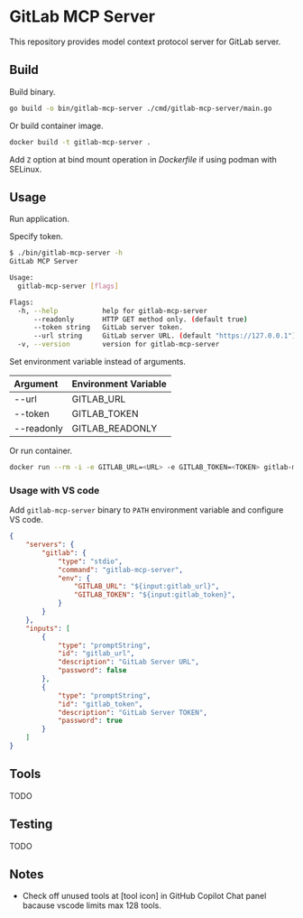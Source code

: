 # GitLab MCP Server

This repository provides model context protocol server for GitLab server.

## Build

Build binary.

```sh
go build -o bin/gitlab-mcp-server ./cmd/gitlab-mcp-server/main.go
```

Or build container image.

```sh
docker build -t gitlab-mcp-server .
```

Add `Z` option at bind mount operation in *Dockerfile* if using podman with SELinux.

## Usage

Run application.

Specify token.

```sh
$ ./bin/gitlab-mcp-server -h
GitLab MCP Server

Usage:
  gitlab-mcp-server [flags]

Flags:
  -h, --help           help for gitlab-mcp-server
      --readonly       HTTP GET method only. (default true)
      --token string   GitLab server token.
      --url string     GitLab server URL. (default "https://127.0.0.1")
  -v, --version        version for gitlab-mcp-server
```

Set environment variable instead of arguments.

| Argument   | Environment Variable |
| :--------- | :------------------- |
| --url      | GITLAB_URL           |
| --token    | GITLAB_TOKEN         |
| --readonly | GITLAB_READONLY      |

Or run container.

```sh
docker run --rm -i -e GITLAB_URL=<URL> -e GITLAB_TOKEN=<TOKEN> gitlab-mcp-server
```

### Usage with VS code

Add `gitlab-mcp-server` binary to `PATH` environment variable and configure VS code.

```json
{
    "servers": {
        "gitlab": {
            "type": "stdio",
            "command": "gitlab-mcp-server",
            "env": {
                "GITLAB_URL": "${input:gitlab_url}",
                "GITLAB_TOKEN": "${input:gitlab_token}",
            }
        }
    },
    "inputs": [
        {
            "type": "promptString",
            "id": "gitlab_url",
            "description": "GitLab Server URL",
            "password": false
        },
        {
            "type": "promptString",
            "id": "gitlab_token",
            "description": "GitLab Server TOKEN",
            "password": true
        }
    ]
}
```

## Tools

TODO

## Testing

TODO

## Notes

* Check off unused tools at [tool icon] in GitHub Copilot Chat panel bacause vscode limits max 128 tools.
